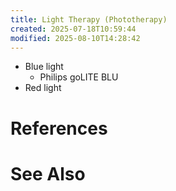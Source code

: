 ```yaml
---
title: Light Therapy (Phototherapy)
created: 2025-07-18T10:59:44
modified: 2025-08-10T14:28:42
---
```


* Blue light
	* Philips goLITE BLU
* Red light

# References

# See Also
